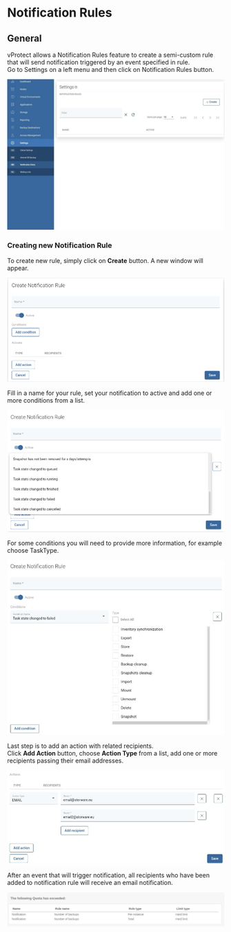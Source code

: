 # Notification Rules

## General

vProtect allows a Notification Rules feature to create a semi-custom rule that will send notification triggered by an event specified in rule.  
Go to Settings on a left menu and then click on Notification Rules button.

![](../../.gitbook/assets/notification-rules.jpg)

### Creating new Notification Rule

To create new rule, simply click on **Create** button. A new window will appear.

![](../../.gitbook/assets/notification-rules-create.jpg)

Fill in a name for your rule, set your notification to active and add one or more conditions from a list.

![](../../.gitbook/assets/notification-rules-conditions.jpg)

For some conditions you will need to provide more information, for example choose TaskType.

![](../../.gitbook/assets/notification-rules-condition-addinfo.jpg)

Last step is to add an action with related recipients.  
Click **Add Action** button, choose **Action Type** from a list, add one or more recipients passing their email addresses.

![](../../.gitbook/assets/notification-rules-email.jpg)

After an event that will trigger notification, all recipients who have been added to notification rule will receive an email notification.

![](../../.gitbook/assets/notification-rules-notification.jpg)

